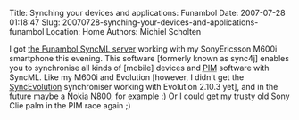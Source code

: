 Title: Synching your devices and applications: Funambol
Date: 2007-07-28 01:18:47
Slug: 20070728-synching-your-devices-and-applications-funambol
Location: Home
Authors: Michiel Scholten

<p>I got <a href="http://www.funambol.com/">the Funambol SyncML server</a> working with my SonyEricsson M600i smartphone this evening. This software [formerly known as sync4j] enables you to synchronise all kinds of [mobile] devices and <acronym title="Personal Information Manager">PIM</acronym> software with SyncML. Like my M600i and Evolution [however, I didn't get the <a href="http://www.estamos.de/projects/SyncML/">SyncEvolution</a> synchroniser working with Evolution 2.10.3 yet], and in the future maybe a Nokia N800, for example :) Or I could get my trusty old Sony Clie palm in the PIM race again ;)</p>